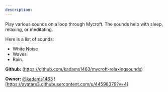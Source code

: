 ```yaml
---
description: 
---
```

Play various sounds on a loop through Mycroft. The sounds help with sleep, relaxing, or meditating.

Here is a list of sounds:

* White Noise
* Waves
* Rain.

**Github:** (https://github.com/kadams1463/mycroft-relaxingsounds)

**Owner:** [@kadams1463](https://github.com/kadams1463) ![https://avatars3.githubusercontent.com/u/44598379?v=4]

